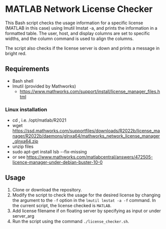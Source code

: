 # MATLAB Network License Checker

This Bash script checks the usage information for a specific license (MATLAB in this case) using lmutil lmstat -a, and prints the information in a formatted table. The user, host, and display columns are set to specific widths, and the column command is used to align the columns.

The script also checks if the license server is down and prints a message in bright red.

## Requirements

- Bash shell
- lmutil (provided by Mathworks)
  - https://www.mathworks.com/support/install/license_manager_files.html

### Linux installation
* cd <Matlab Directory>, i.e. /opt/matlab/R2021
* wget https://ssd.mathworks.com/supportfiles/downloads/R2022b/license_manager/R2022b/daemons/glnxa64/mathworks_network_license_manager_glnxa64.zip
* unzip files
* sudo apt-get install lsb --fix-missing 
* or see https://www.mathworks.com/matlabcentral/answers/472505-licence-manager-under-debian-buster-10-0

## Usage

1. Clone or download the repository.
2. Modify the script to check the usage for the desired license by changing the argument to the `-f` option in the `lmutil lmstat -a -f` command. In the current script, the license checked is `MATLAB`.
3. Add license filename if on floating server by specifying as input or under server_arg
4. Run the script using the command `./license_checker.sh`.
